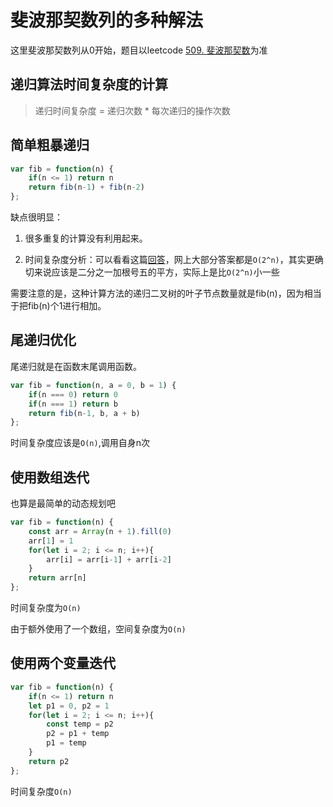 # 斐波那契数列的多种解法

这里斐波那契数列从0开始，题目以leetcode [509. 斐波那契数](https://leetcode.cn/problems/fibonacci-number/)为准

## 递归算法时间复杂度的计算

> 递归时间复杂度 = 递归次数 * 每次递归的操作次数

## 简单粗暴递归

```js
var fib = function(n) {
    if(n <= 1) return n
    return fib(n-1) + fib(n-2)
};
```

缺点很明显：

1. 很多重复的计算没有利用起来。

2. 时间复杂度分析：可以看看这篇[回答](https://zhuanlan.zhihu.com/p/257214075)，网上大部分答案都是`O(2^n)`，其实更确切来说应该是二分之一加根号五的平方，实际上是比`O(2^n)`小一些

需要注意的是，这种计算方法的递归二叉树的叶子节点数量就是fib(n)，因为相当于把fib(n)个1进行相加。

## 尾递归优化

尾递归就是在函数末尾调用函数。

```js
var fib = function(n, a = 0, b = 1) {
    if(n === 0) return 0
    if(n === 1) return b
    return fib(n-1, b, a + b)
};
```

时间复杂度应该是`O(n)`,调用自身n次

## 使用数组迭代

也算是最简单的动态规划吧

```js
var fib = function(n) {
    const arr = Array(n + 1).fill(0)
    arr[1] = 1
    for(let i = 2; i <= n; i++){
        arr[i] = arr[i-1] + arr[i-2]
    }
    return arr[n]
};
```

时间复杂度为`O(n)`

由于额外使用了一个数组，空间复杂度为`O(n)`

## 使用两个变量迭代

```js
var fib = function(n) {
    if(n <= 1) return n
    let p1 = 0, p2 = 1
    for(let i = 2; i <= n; i++){
        const temp = p2
        p2 = p1 + temp
        p1 = temp
    }
    return p2
};
```

时间复杂度`O(n)`



